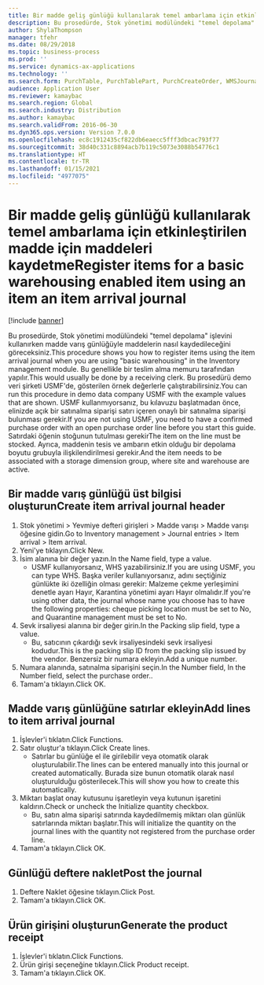 ```yaml
---
title: Bir madde geliş günlüğü kullanılarak temel ambarlama için etkinleştirilen madde için maddeleri kaydetme
description: Bu prosedürde, Stok yönetimi modülündeki "temel depolama" işlevini kullanırken madde varış günlüğüyle maddelerin nasıl kaydedileceğini göreceksiniz.
author: ShylaThompson
manager: tfehr
ms.date: 08/29/2018
ms.topic: business-process
ms.prod: ''
ms.service: dynamics-ax-applications
ms.technology: ''
ms.search.form: PurchTable, PurchTablePart, PurchCreateOrder, WMSJournalTable, WMSJournalCreate, PurchEditLines
audience: Application User
ms.reviewer: kamaybac
ms.search.region: Global
ms.search.industry: Distribution
ms.author: kamaybac
ms.search.validFrom: 2016-06-30
ms.dyn365.ops.version: Version 7.0.0
ms.openlocfilehash: ec8c1912435cf822db6eaecc5fff3dbcac793f77
ms.sourcegitcommit: 38d40c331c8894acb7b119c5073e3088b54776c1
ms.translationtype: HT
ms.contentlocale: tr-TR
ms.lasthandoff: 01/15/2021
ms.locfileid: "4977075"
---
```

# <a name="register-items-for-a-basic-warehousing-enabled-item-using-an-item-an-item-arrival-journal"></a><span data-ttu-id="813e8-103">Bir madde geliş günlüğü kullanılarak temel ambarlama için etkinleştirilen madde için maddeleri kaydetme</span><span class="sxs-lookup"><span data-stu-id="813e8-103">Register items for a basic warehousing enabled item using an item an item arrival journal</span></span>

[!include [banner](../../includes/banner.md)]

<span data-ttu-id="813e8-104">Bu prosedürde, Stok yönetimi modülündeki "temel depolama" işlevini kullanırken madde varış günlüğüyle maddelerin nasıl kaydedileceğini göreceksiniz.</span><span class="sxs-lookup"><span data-stu-id="813e8-104">This procedure shows you how to register items using the item arrival journal when you are using "basic warehousing" in the Inventory management module.</span></span> <span data-ttu-id="813e8-105">Bu genellikle bir teslim alma memuru tarafından yapılır.</span><span class="sxs-lookup"><span data-stu-id="813e8-105">This would usually be done by a receiving clerk.</span></span> <span data-ttu-id="813e8-106">Bu prosedürü demo veri şirketi USMF'de, gösterilen örnek değerlerle çalıştırabilirsiniz.</span><span class="sxs-lookup"><span data-stu-id="813e8-106">You can run this procedure in demo data company USMF with the example values that are shown.</span></span>  <span data-ttu-id="813e8-107">USMF kullanmıyorsanız, bu kılavuzu başlatmadan önce, elinizde açık bir satınalma siparişi satırı içeren onaylı bir satınalma siparişi bulunması gerekir.</span><span class="sxs-lookup"><span data-stu-id="813e8-107">If you are not using USMF, you need to have a confirmed purchase order with an open purchase order line before you start this guide.</span></span> <span data-ttu-id="813e8-108">Satırdaki öğenin stoğunun tutulması gerekir</span><span class="sxs-lookup"><span data-stu-id="813e8-108">The item on the line must be stocked.</span></span> <span data-ttu-id="813e8-109">Ayrıca, maddenin tesis ve ambarın etkin olduğu bir depolama boyutu grubuyla ilişkilendirilmesi gerekir.</span><span class="sxs-lookup"><span data-stu-id="813e8-109">And the item needs to be associated with a storage dimension group, where site and warehouse are active.</span></span>


## <a name="create-item-arrival-journal-header"></a><span data-ttu-id="813e8-110">Bir madde varış günlüğü üst bilgisi oluşturun</span><span class="sxs-lookup"><span data-stu-id="813e8-110">Create item arrival journal header</span></span>
1. <span data-ttu-id="813e8-111">Stok yönetimi > Yevmiye defteri girişleri > Madde varışı > Madde varışı öğesine gidin.</span><span class="sxs-lookup"><span data-stu-id="813e8-111">Go to Inventory management > Journal entries > Item arrival > Item arrival.</span></span>
2. <span data-ttu-id="813e8-112">Yeni'ye tıklayın.</span><span class="sxs-lookup"><span data-stu-id="813e8-112">Click New.</span></span>
3. <span data-ttu-id="813e8-113">İsim alanına bir değer yazın.</span><span class="sxs-lookup"><span data-stu-id="813e8-113">In the Name field, type a value.</span></span>
    * <span data-ttu-id="813e8-114">USMF kullanıyorsanız, WHS yazabilirsiniz.</span><span class="sxs-lookup"><span data-stu-id="813e8-114">If you are using USMF, you can type WHS.</span></span> <span data-ttu-id="813e8-115">Başka veriler kullanıyorsanız, adını seçtiğiniz günlükte iki özelliğin olması gerekir: Malzeme çekme yerleşimini denetle ayarı Hayır, Karantina yönetimi ayarı Hayır olmalıdır.</span><span class="sxs-lookup"><span data-stu-id="813e8-115">If you're using other data, the journal whose name you choose has to have the following properties: cheque picking location must be set to No, and Quarantine management must be set to No.</span></span>  
4. <span data-ttu-id="813e8-116">Sevk irsaliyesi alanına bir değer girin.</span><span class="sxs-lookup"><span data-stu-id="813e8-116">In the Packing slip field, type a value.</span></span>
    * <span data-ttu-id="813e8-117">Bu, satıcının çıkardığı sevk irsaliyesindeki sevk irsaliyesi kodudur.</span><span class="sxs-lookup"><span data-stu-id="813e8-117">This is the packing slip ID from the packing slip issued by the vendor.</span></span> <span data-ttu-id="813e8-118">Benzersiz bir numara ekleyin.</span><span class="sxs-lookup"><span data-stu-id="813e8-118">Add a unique number.</span></span>  
5. <span data-ttu-id="813e8-119">Numara alanında, satınalma siparişini seçin.</span><span class="sxs-lookup"><span data-stu-id="813e8-119">In the Number field, In the Number field, select the purchase order..</span></span>
6. <span data-ttu-id="813e8-120">Tamam'a tıklayın.</span><span class="sxs-lookup"><span data-stu-id="813e8-120">Click OK.</span></span>

## <a name="add-lines-to-item-arrival-journal"></a><span data-ttu-id="813e8-121">Madde varış günlüğüne satırlar ekleyin</span><span class="sxs-lookup"><span data-stu-id="813e8-121">Add lines to item arrival journal</span></span>
1. <span data-ttu-id="813e8-122">İşlevler'i tıklatın.</span><span class="sxs-lookup"><span data-stu-id="813e8-122">Click Functions.</span></span>
2. <span data-ttu-id="813e8-123">Satır oluştur'a tıklayın.</span><span class="sxs-lookup"><span data-stu-id="813e8-123">Click Create lines.</span></span>
    * <span data-ttu-id="813e8-124">Satırlar bu günlüğe el ile girilebilir veya otomatik olarak oluşturulabilir.</span><span class="sxs-lookup"><span data-stu-id="813e8-124">The lines can be entered manually into this journal or created automatically.</span></span> <span data-ttu-id="813e8-125">Burada size bunun otomatik olarak nasıl oluşturulduğu gösterilecek.</span><span class="sxs-lookup"><span data-stu-id="813e8-125">This will show you how to create this automatically.</span></span>  
3. <span data-ttu-id="813e8-126">Miktarı başlat onay kutusunu işaretleyin veya kutunun işaretini kaldırın.</span><span class="sxs-lookup"><span data-stu-id="813e8-126">Check or uncheck the Initialize quantity checkbox.</span></span>
    * <span data-ttu-id="813e8-127">Bu, satın alma siparişi satırında kaydedilmemiş miktarı olan günlük satırlarında miktarı başlatır.</span><span class="sxs-lookup"><span data-stu-id="813e8-127">This will initialize the quantity on the journal lines with the quantity not registered from the purchase order line.</span></span>  
4. <span data-ttu-id="813e8-128">Tamam'a tıklayın.</span><span class="sxs-lookup"><span data-stu-id="813e8-128">Click OK.</span></span>

## <a name="post-the-journal"></a><span data-ttu-id="813e8-129">Günlüğü deftere naklet</span><span class="sxs-lookup"><span data-stu-id="813e8-129">Post the journal</span></span>
1. <span data-ttu-id="813e8-130">Deftere Naklet öğesine tıklayın.</span><span class="sxs-lookup"><span data-stu-id="813e8-130">Click Post.</span></span>
2. <span data-ttu-id="813e8-131">Tamam'a tıklayın.</span><span class="sxs-lookup"><span data-stu-id="813e8-131">Click OK.</span></span>

## <a name="generate-the-product-receipt"></a><span data-ttu-id="813e8-132">Ürün girişini oluşturun</span><span class="sxs-lookup"><span data-stu-id="813e8-132">Generate the product receipt</span></span>
1. <span data-ttu-id="813e8-133">İşlevler'i tıklatın.</span><span class="sxs-lookup"><span data-stu-id="813e8-133">Click Functions.</span></span>
2. <span data-ttu-id="813e8-134">Ürün girişi seçeneğine tıklayın.</span><span class="sxs-lookup"><span data-stu-id="813e8-134">Click Product receipt.</span></span>
3. <span data-ttu-id="813e8-135">Tamam'a tıklayın.</span><span class="sxs-lookup"><span data-stu-id="813e8-135">Click OK.</span></span>


